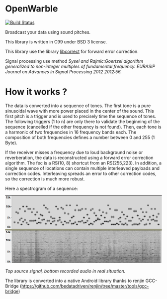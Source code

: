 # OpenWarble
[![Build Status](https://travis-ci.org/nicolas-f/openwarble.svg?branch=master)](https://travis-ci.org/nicolas-f/openwarble)

Broadcast your data using sound pitches.

This library is written in C99 under BSD 3 license.

This library use the library [libcorrect](https://github.com/quiet/libcorrect) for forward error correction.

Signal processing use method *Sysel and Rajmic:Goertzel algorithm generalized to non-integer multiples of fundamental frequency. EURASIP Journal on Advances in Signal Processing 2012 2012:56.*

# How it works ?

The data is converted into a sequence of tones. The first tone is a pure sinusoidal wave with more power placed in the center of the sound. This first pitch is a trigger and is used to precisely time the sequence of tones. The following triggers (1 to n) are only there to validate the beginning of the sequence (cancelled if the other frequency is not found). Then, each tone is a harmonic of two frequencies in 16 frequency bands each. The composition of both frequencies defines a number between 0 and 255 (1 Byte).

If the receiver misses a frequency due to loud background noise or reverberation, the data is reconstructed using a forward error correction algorithm. The fec is a RS(10, 8) shortcut from an RS(255,223). In addition, a single sequence of locations can contain multiple interleaved payloads and correction codes. Interleaving spreads an error to other correction codes, so the correction is much more robust.

Here a spectrogram of a sequence:

![OpenWarble spectrogram](src/test/resources/c/noise.png)

*Top source signal, bottom recorded audio in real situation.*

The library is converted into a native Android library thanks to renjin GCC-Bridge (https://github.com/bedatadriven/renjin/tree/master/tools/gcc-bridge)
